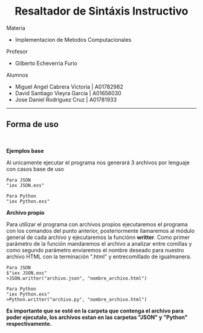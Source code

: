 <h1 style="text-align: center">Resaltador de Sintáxis Instructivo</h1>
<p> Materia

<ul>
<li> Implementacion de Metodos Computacionales
</ul>

<p> Profesor 

<ul>
<li> Gilberto Echeverria Furio
</ul>





<p>Alumnos</p>

<ul>

<li>Miguel Angel Cabrera Victoria | A01782982

<li> David Santiago Vieyra Garcia | A01656030

<li>Jose Daniel Rodriguez Cruz    | A01781933

</ul>

<hr>

## Forma de uso 

<br>

<b>Ejemplos base</b>

Al unicamente ejecutar el programa nos generará 3 archivos por lenguaje con casos base de uso

    Para JSON
    "iex JSON.exs"

    Para Python
    "iex Python.exs"

<b>Archivo propio</b>

Para utilizar el programa con archivos propios ejecutaremos el programa con los comandos del punto anterior, posteriormente llamaremos al módulo general de cada archivo y ejecutaremos la funciónn <b>writter</b>. Como primer parámetro de la función mandaremos el archivo a analizar entre comillas y como segundo parámetro enviaremos el nombre deseado para nuestro archivo HTML con la terminación ".html" y entrecomillado de igualmanera.

    Para JSON
    $"iex JSON.exs"
    >JSON.writter("archivo.json", "nombre_archivo.html")

    Para Python
    "iex Python.exs"
    >Python.writter("archivo.py", "nombre_archivo.html")

**Es importante que se esté en la carpeta que contenga el archivo para poder ejecutalo, los archivos estan en las carpetas "JSON" y "Python" respectivamente.**